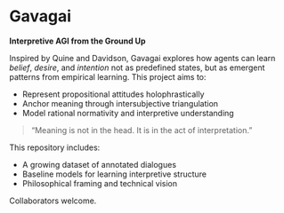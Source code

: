 # Gavagai

**Interpretive AGI from the Ground Up**

Inspired by Quine and Davidson, Gavagai explores how agents can learn *belief*, *desire*, and *intention* not as predefined states, but as emergent patterns from empirical learning. This project aims to:

- Represent propositional attitudes holophrastically
- Anchor meaning through intersubjective triangulation
- Model rational normativity and interpretive understanding

> “Meaning is not in the head. It is in the act of interpretation.”

This repository includes:
- A growing dataset of annotated dialogues
- Baseline models for learning interpretive structure
- Philosophical framing and technical vision

Collaborators welcome.
